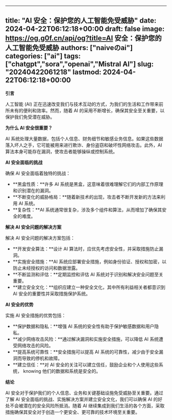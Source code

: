
---
title: "AI 安全：保护您的人工智能免受威胁"
date: 2024-04-22T06:12:18+00:00
draft: false
image: https://og.g0f.cn/api/og?title=AI 安全：保护您的人工智能免受威胁
authors: ["naiveのai"]
categories: ["ai"]
tags: ["chatgpt","sora","openai","Mistral AI"]
slug: "20240422061218"
lastmod: 2024-04-22T06:12:18+00:00
---
**引言**

人工智能 (AI) 正在迅速改变我们与技术互动的方式，为我们的生活和工作带来前所未有的便利和效率。然而，随着 AI 的采用不断增长，确保其安全至关重要，以保护我们免受潜在威胁。

**为什么 AI 安全很重要？**

AI 系统处理大量数据，包括个人信息、财务细节和敏感业务信息。如果这些数据落入坏人之手，它可能被用来进行欺诈、身份盗窃和破坏性网络攻击。此外，AI 算法本身可能存在漏洞，使攻击者能够操纵或控制系统。

**AI 安全面临的挑战**

确保 AI 安全面临着独特的挑战：

* **黑盒性质：**许多 AI 系统是黑盒，这意味着很难理解它们的内部工作原理和识别潜在的漏洞。
* **不断变化的威胁格局：**随着新技术的出现，攻击者不断开发新的方法来利用 AI 系统。
* **复杂性：**AI 系统通常很复杂，涉及多个组件和算法，从而增加了确保其安全的难度。

**解决 AI 安全问题的解决方案**

解决 AI 安全问题的解决方案包括：

* **开发安全算法：**设计 AI 算法时，应优先考虑安全性，并采取措施防止漏洞。
* **实施安全措施：**AI 系统应部署安全措施，例如身份验证、授权和加密，以防止未经授权的访问和数据泄露。
* **不断监测和评估：**定期监控和评估 AI 系统对于识别和解决安全问题至关重要。
* **建立安全文化：**组织应建立一种安全文化，其中所有利益相关者都意识到 AI 安全的重要性并采取措施保护系统。

**AI 安全的优势**

实施 AI 安全措施的优势包括：

* **保护数据和隐私：**增强 AI 系统的安全性有助于保护敏感数据和用户隐私。
* **减少网络攻击风险：**通过解决漏洞和实施安全措施，可以降低 AI 系统遭受网络攻击的风险。
* **提高系统可靠性：**安全措施可以提高 AI 系统的可靠性，减少由于安全漏洞而导致的停机和故障。
* **建立信任：**对 AI 安全的关注可以建立信任，鼓励企业和个人使用这些系统， knowing 他们的数据和系统是安全的。

**结论**

AI 安全对于保护我们的个人信息、业务和关键基础设施免受威胁至关重要。通过了解 AI 安全面临的挑战、实施解决方案并建立安全文化，我们可以确保 AI 的好处不会被潜在的安全风险所抵消。随着 AI 继续集成到我们生活的各个方面，采取措施确保其安全对于创造一个更安全、更可靠的技术环境至关重要。